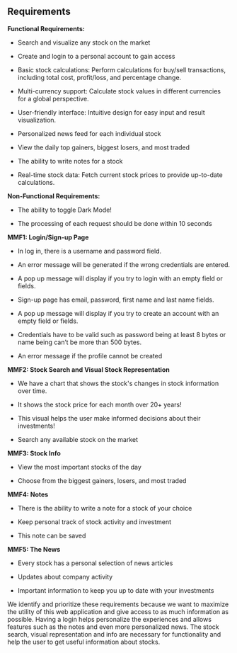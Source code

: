 ## Requirements

**Functional Requirements:**

- Search and visualize any stock on the market

- Create and login to a personal account to gain access

- Basic stock calculations: Perform calculations for buy/sell transactions, including total cost, profit/loss, and
  percentage change.

- Multi-currency support: Calculate stock values in different currencies for a global perspective.

- User-friendly interface: Intuitive design for easy input and result visualization.

- Personalized news feed for each individual stock

- View the daily top gainers, biggest losers, and most traded

- The ability to write notes for a stock

- Real-time stock data: Fetch current stock prices to provide up-to-date calculations.

**Non-Functional Requirements:**

- The ability to toggle Dark Mode!

- The processing of each request should be done within 10 seconds

**MMF1: Login/Sign-up Page**

- In log in, there is a username and password field.

- An error message will be generated if the wrong credentials are entered.

- A pop up message will display if you try to login with an empty field or fields.

- Sign-up page has email, password, first name and last name fields.

- A pop up message will display if you try to create an account with an empty field or fields.

- Credentials have to be valid such as password being at least 8 bytes or name being can’t be more than 500 bytes.

- An error message if the profile cannot be created

**MMF2: Stock Search and Visual Stock Representation**

- We have a chart that shows the stock's changes in stock information over time.

- It shows the stock price for each month over 20+ years!

- This visual helps the user make informed decisions about their investments!

- Search any available stock on the market

**MMF3: Stock Info**

- View the most important stocks of the day

- Choose from the biggest gainers, losers, and most traded

**MMF4: Notes**

- There is the ability to write a note for a stock of your choice

- Keep personal track of stock activity and investment

- This note can be saved

**MMF5: The News**

- Every stock has a personal selection of news articles

- Updates about company activity

- Important information to keep you up to date with your investments

We identify and prioritize these requirements because we want to maximize the utility of this web application and give
access to as much information as possible. Having a login helps personalize the experiences and allows features such as
the notes and even more personalized news. The stock search, visual representation and info are necessary for
functionality and help the user to get useful information about stocks.